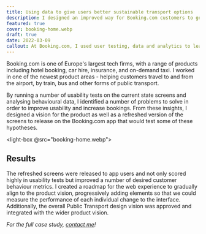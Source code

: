```yaml
---
title: Using data to give users better sustainable transport options
description: I designed an improved way for Booking.com customers to get between the airport and their accommodation.
featured: true
cover: booking-home.webp
draft: true
date: 2022-03-09
callout: At Booking.com, I used user testing, data and analytics to lead a design overhaul of a growing area of the product. 
---
```


Booking.com is one of Europe's largest tech firms, with a range of products including hotel booking, car hire, insurance, and on-demand taxi. I worked in one of the newest product areas - helping customers travel to and from the airport, by train, bus and other forms of public transport. 

By running a number of usability tests on the current state screens and analysing behavioural data, I identified a number of problems to solve in order to improve usability and increase bookings. From these insights, I designed a vision for the product as well as a refreshed version of the screens to release on the Booking.com app that would test some of these hypotheses. 

<light-box @src="booking-home.webp"></light-box>

## Results

The refreshed screens were released to app users and not only scored highly in usability tests but improved a number of desired customer behaviour metrics. I created a roadmap for the web experience to gradually align to the product vision, progressively adding elements so that we could measure the performance of each individual change to the interface. Additionally, the overall Public Transport design vision was approved and integrated with the wider product vision.

_For the full case study, [contact me](https://jaredhill.co/contact/)!_



